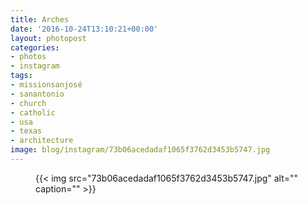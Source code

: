 ```yaml
---
title: Arches
date: '2016-10-24T13:10:21+00:00'
layout: photopost
categories:
- photos
- instagram
tags:
- missionsanjosé
- sanantonio
- church
- catholic
- usa
- texas
- architecture
image: blog/instagram/73b06acedadaf1065f3762d3453b5747.jpg
---
```


<figure class="photo photo--square">
  {{< img src="73b06acedadaf1065f3762d3453b5747.jpg" alt="" caption="" >}}

</figure>



